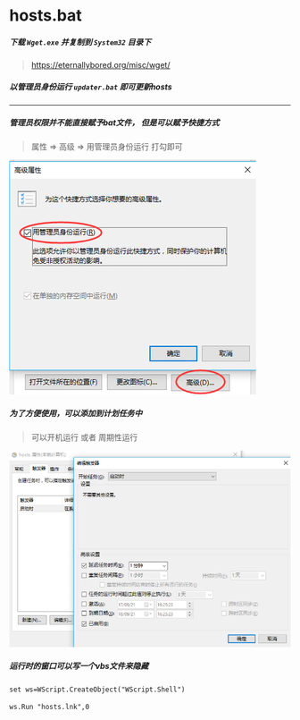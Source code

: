# hosts.bat


##### 下载 `Wget.exe` 并复制到 `System32` 目录下
> https://eternallybored.org/misc/wget/

##### 以管理员身份运行 `updater.bat` 即可更新hosts

-------  

##### 管理员权限并不能直接赋予bat文件， 但是可以赋予快捷方式
> 属性 => 高级 => 用管理员身份运行 打勾即可

![](https://github.com/moesora/hosts.bat/raw/master/example1.png)  

##### 为了方便使用，可以添加到计划任务中
> 可以开机运行 或者 周期性运行

![](https://github.com/moesora/hosts.bat/raw/master/example2.png) 

##### 运行时的窗口可以写一个vbs文件来隐藏
`set ws=WScript.CreateObject("WScript.Shell") `
  
`ws.Run "hosts.lnk",0` 

